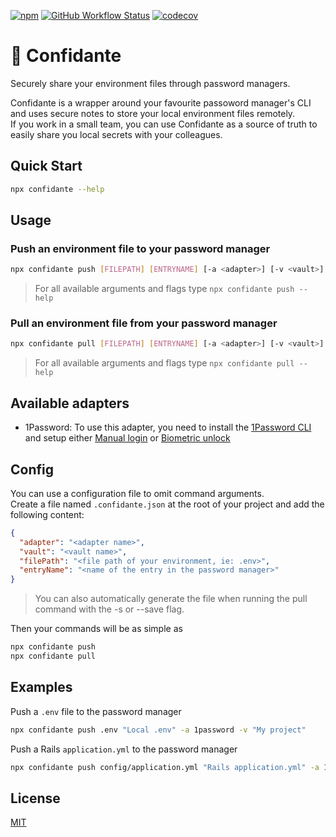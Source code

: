 [![npm](https://img.shields.io/npm/v/confidante)](https://www.npmjs.com/package/confidante)
[![GitHub Workflow Status](https://img.shields.io/github/actions/workflow/status/reegodev/confidante/unit-tests.yml)](https://github.com/reegodev/confidante/actions)
[![codecov](https://codecov.io/gh/reegodev/confidante/branch/main/graph/badge.svg?token=7SPPSMLVT4)](https://codecov.io/gh/reegodev/confidante)

# 🔐 Confidante
Securely share your environment files through password managers.

Confidante is a wrapper around your favourite passoword manager's CLI and uses secure notes to store your local environment files remotely.<br>
If you work in a small team, you can use Confidante as a source of truth to easily share you local secrets with your colleagues.

## Quick Start

```bash
npx confidante --help
```

## Usage

### Push an environment file to your password manager

```bash
npx confidante push [FILEPATH] [ENTRYNAME] [-a <adapter>] [-v <vault>]
```

> For all available arguments and flags type `npx confidante push --help`

### Pull an environment file from your password manager

```bash
npx confidante pull [FILEPATH] [ENTRYNAME] [-a <adapter>] [-v <vault>]
```

> For all available arguments and flags type `npx confidante pull --help`

## Available adapters

- 1Password: To use this adapter, you need to install the [1Password CLI](https://1password.com/downloads/command-line/) and setup either [Manual login](https://developer.1password.com/docs/cli/sign-in-manually) or [Biometric unlock](https://developer.1password.com/docs/cli/about-biometric-unlock)

## Config

You can use a configuration file to omit command arguments.<br>
Create a file named `.confidante.json` at the root of your project and add the following content:

```json
{
  "adapter": "<adapter name>",
  "vault": "<vault name>",
  "filePath": "<file path of your environment, ie: .env>",
  "entryName": "<name of the entry in the password manager>"
}
```

> You can also automatically generate the file when running the pull command with the -s or --save flag.

Then your commands will be as simple as
  
```bash
npx confidante push
npx confidante pull
```

## Examples

Push a `.env` file to the password manager

```bash
npx confidante push .env "Local .env" -a 1password -v "My project"
````

Push a Rails `application.yml` to the password manager

```bash
npx confidante push config/application.yml "Rails application.yml" -a 1password -v "My project"
```

## License

[MIT](https://opensource.org/licenses/MIT)
